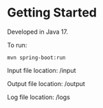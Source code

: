 # Getting Started

Developed in Java 17.

To run:

`mvn spring-boot:run`

Input file location: /input

Output file location: /output

Log file location: /logs
